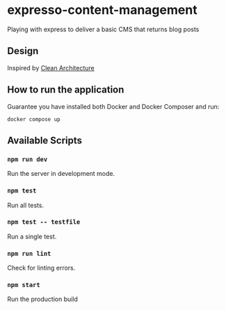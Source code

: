 # expresso-content-management

Playing with express to deliver a basic CMS that returns blog posts

## Design

Inspired by [Clean Architecture](https://www.amazon.com.br/Clean-Architecture-Craftsmans-Software-Structure/dp/0134494164)

## How to run the application

Guarantee you have installed both Docker and Docker Composer and run:

`docker compose up`

## Available Scripts

### `npm run dev`

Run the server in development mode.

### `npm test`

Run all tests.

### `npm test -- testfile`

Run a single test.

### `npm run lint`

Check for linting errors.

### `npm start`

Run the production build
